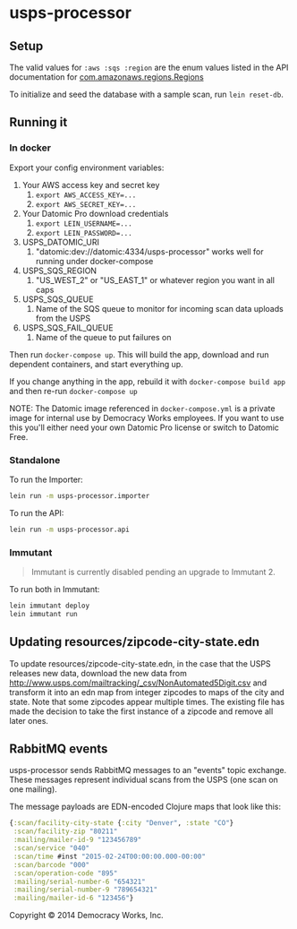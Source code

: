 # usps-processor

## Setup

The valid values for `:aws :sqs :region` are the enum values listed in
the API documentation for [com.amazonaws.regions.Regions](http://docs.aws.amazon.com/AWSJavaSDK/latest/javadoc/com/amazonaws/regions/Regions.html)

To initialize and seed the database with a sample scan, run `lein reset-db`.

## Running it

### In docker

Export your config environment variables:

1. Your AWS access key and secret key
    1. `export AWS_ACCESS_KEY=...`
    1. `export AWS_SECRET_KEY=...`
1. Your Datomic Pro download credentials
    1. `export LEIN_USERNAME=...`
    1. `export LEIN_PASSWORD=...`
1. USPS_DATOMIC_URI
    1. "datomic:dev://datomic:4334/usps-processor" works well for running under docker-compose
1. USPS_SQS_REGION
    1. "US_WEST_2" or "US_EAST_1" or whatever region you want in all caps
1. USPS_SQS_QUEUE
    1. Name of the SQS queue to monitor for incoming scan data uploads from the USPS
1. USPS_SQS_FAIL_QUEUE
    1. Name of the queue to put failures on

Then run `docker-compose up`.
This will build the app, download and run dependent containers, and start everything up.

If you change anything in the app, rebuild it with `docker-compose build app` and then re-run
`docker-compose up`

NOTE: The Datomic image referenced in `docker-compose.yml` is a private image for internal use by
Democracy Works employees. If you want to use this you'll either need your own Datomic Pro license
or switch to Datomic Free.

### Standalone

To run the Importer:

```sh
lein run -m usps-processor.importer
```

To run the API:

```sh
lein run -m usps-processor.api
```

### Immutant

> Immutant is currently disabled pending an upgrade to Immutant 2.

To run both in Immutant:

```sh
lein immutant deploy
lein immutant run
```

## Updating resources/zipcode-city-state.edn

To update resources/zipcode-city-state.edn, in the case that the USPS releases new data, download the new data from
http://www.usps.com/mailtracking/_csv/NonAutomated5Digit.csv and transform it into an edn map from integer zipcodes
to maps of the city and state. Note that some zipcodes appear multiple times. The existing file has made the decision
to take the first instance of a zipcode and remove all later ones.

## RabbitMQ events

usps-processor sends RabbitMQ messages to an "events" topic exchange. These
messages represent individual scans from the USPS (one scan on one mailing).

The message payloads are EDN-encoded Clojure maps that look like this:

```clojure
{:scan/facility-city-state {:city "Denver", :state "CO"}
 :scan/facility-zip "80211"
 :mailing/mailer-id-9 "123456789"
 :scan/service "040"
 :scan/time #inst "2015-02-24T00:00:00.000-00:00"
 :scan/barcode "000"
 :scan/operation-code "895"
 :mailing/serial-number-6 "654321"
 :mailing/serial-number-9 "789654321"
 :mailing/mailer-id-6 "123456"}
```


Copyright © 2014 Democracy Works, Inc.
